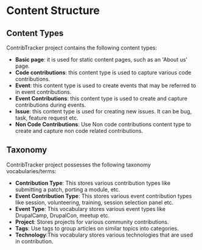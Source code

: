 # Content Structure

## Content Types

ContribTracker project contains the following content types:

- **Basic page**: it is used for static content pages, such as an 'About us' page.
- **Code contributions**: this content type is used to capture various code contributions.
- **Event**: this content type is used to create events that may be referred to in event contributions.
- **Event Contributions**: this content type is used to create and capture contributions during events.
- **Issue**: this content type is used for creating new issues. It can be bug, task, feature request etc.
- **Non Code Contributions**: Use Non code contributions content type to create and capture non code related contributions.

## Taxonomy

ContribTracker project possesses the following taxonomy vocabularies/terms:

- **Contribution Type**: This stores various contribution types like submitting a patch, porting a module, etc.
- **Event Contribution Type**: This stores various event contribution types like session, volunteering, training, session selection panel etc.
- **Event Type**: This vocabulary stores various event types like DrupalCamp, DrupalCon, meetup etc.
- **Project**: Stores projects for various community contributions.
- **Tags**: Use tags to group articles on similar topics into categories.
- **Technology**:This vocabulary stores various technologies that are used in contribution.
